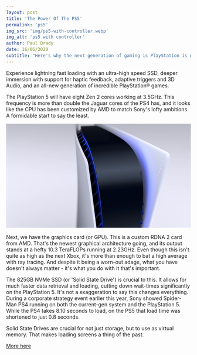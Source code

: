 ```yaml
---
layout: post
title: 'The Power Of The PS5'
permalink: 'ps5'
img_src: 'img/ps5-with-controller.webp'
img_alt: 'ps5 with controller'
author: Paul Brady
date: 16/06/2020
subtitle: "Here's why the next generation of gaming is PlayStation is going to be awesome!"
---
```


Experience lightning fast loading with an ultra-high speed SSD, deeper immersion with support for haptic feedback, adaptive triggers and 3D Audio, and an all-new generation of incredible PlayStation® games.

The PlayStation 5 will have eight Zen 2 cores working at 3.5GHz. This frequency is more than double the Jaguar cores of the PS4 has, and it looks like the CPU has been customized by AMD to match Sony's lofty ambitions. A formidable start to say the least.

![ps5](img/ps5-close.webp)

Next, we have the graphics card (or GPU). This is a custom RDNA 2 card from AMD. That's the newest graphical architecture going, and its output stands at a hefty 10.3 TeraFLOPs running at 2.23GHz. Even though this isn't quite as high as the next Xbox, it's more than enough to bat a high average with ray tracing. And despite it being a worn-out adage, what you have doesn't always matter - it's what you do with it that's important.

The 825GB NVMe SSD (or 'Solid State Drive') is crucial to this. It allows for much faster data retrieval and loading, cutting down wait-times significantly on the PlayStation 5. It's not a exaggeration to say this changes everything. During a corporate strategy event earlier this year, Sony showed Spider-Man PS4 running on both the current-gen system and the PlayStation 5. While the PS4 takes 8.10 seconds to load, on the PS5 that load time was shortened to just 0.8 seconds.

Solid State Drives are crucial for not just storage, but to use as virtual memory. That makes loading screens a thing of the past.

<a href="https://www.gamesradar.com/uk/ps5-specs/" target="_blank" rel="noopener noreferrer nofollow">More here</a>
